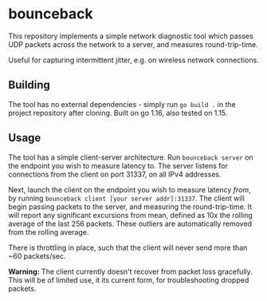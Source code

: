 # bounceback

This repository implements a simple network diagnostic tool which passes UDP packets across the network to a server, and measures round-trip-time.

Useful for capturing intermittent jitter, e.g. on wireless network connections.

## Building

The tool has no external dependencies - simply run `go build .` in the project repository after cloning. Built on go 1.16, also tested on 1.15.

## Usage

The tool has a simple client-server architecture. Run `bounceback server` on the endpoint you wish to measure latency to. The server listens for connections from the client on port 31337, on all IPv4 addresses.

Next, launch the client on the endpoint you wish to measure latency *from*, by running `bounceback client [your server addr]:31337`. The client will begin passing packets to the server, and measuring the round-trip-time. It will report any significant excursions from mean, defined as 10x the rolling average of the last 256 packets. These outliers are automatically removed from the rolling average.

There is throttling in place, such that the client will never send more than ~60 packets/sec.

**Warning:** The client currently doesn't recover from packet loss gracefully. This will be of limited use, it its current form, for troubleshooting dropped packets.